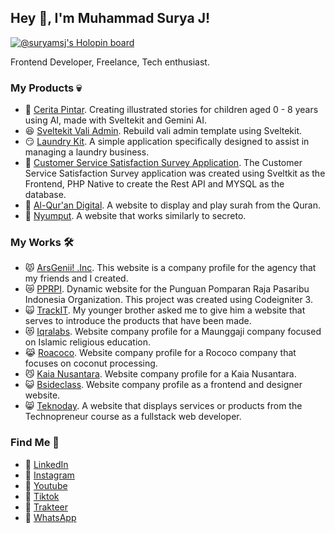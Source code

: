## Hey 👋, I'm Muhammad Surya J!

[![@suryamsj's Holopin board](https://holopin.me/suryamsj)](https://holopin.io/@suryamsj)

Frontend Developer, Freelance, Tech enthusiast.

### My Products 💀

- 🤖 [Cerita Pintar](https://cerita-pintar.vercel.app). Creating illustrated stories for children aged 0 - 8 years using AI, made with Sveltekit and Gemini AI.
- 😆 [Sveltekit Vali Admin](https://github.com/suryamsj/sveltekit-vali-admin). Rebuild vali admin template using Sveltekit.
- 😏 [Laundry Kit](https://github.com/suryamsj/laundry-kit). A simple application specifically designed to assist in managing a laundry business.
- 🤤 [Customer Service Satisfaction Survey Application](https://github.com/suryamsj/survei-kepuasaan-pelayanan). The Customer Service Satisfaction Survey application was created using Sveltkit as the Frontend, PHP Native to create the Rest API and MYSQL as the database.
- 🤩 [Al-Qur'an Digital](https://github.com/suryamsj/al-quran-digital). A website to display and play surah from the Quran.
- 🤡 [Nyumput](https://nyumput.vercel.app/). A website that works similarly to secreto.

### My Works 🛠️

- 😾 [ArsGenii! .Inc](https://arsgenii.vercel.app/). This website is a company profile for the agency that my friends and I created.
- 😿 [PPRPI](https://pprpi.com/). Dynamic website for the Punguan Pomparan Raja Pasaribu Indonesia Organization. This project was created using Codeigniter 3.
- 🙀 [TrackIT](https://propertyofzwoldrei.vercel.app/). My younger brother asked me to give him a website that serves to introduce the products that have been made.
- 😻 [Iqralabs](https://iqralabs.co.id/). Website company profile for a Maunggaji company focused on Islamic religious education.
- 😹 [Roacoco](https://roacoco.com/). Website company profile for a Rococo company that focuses on coconut processing.
- 😼 [Kaia Nusantara](https://www.kaianusantara.id/). Website company profile for a Kaia Nusantara.
- 😺 [Bsideclass](https://bsideclass.id/). Website company profile as a frontend and designer website.
- 😸 [Teknoday](https://trilogi.ac.id/teknoday/). A website that displays services or products from the Technopreneur course as a fullstack web developer.

### Find Me 👀

- 🥩 [LinkedIn](https://www.linkedin.com/in/suryamsj/)
- 🥞 [Instagram](https://www.instagram.com/suryaaamsj/)
- 🍔 [Youtube](https://youtube.com/@suryamsj)
- 🍜 [Tiktok](https://www.tiktok.com/@suryamsj)
- 🍵 [Trakteer](https://trakteer.id/suryamsj)
- 🍕 [WhatsApp](https://wa.me/6285155001401)
